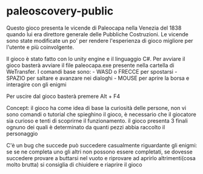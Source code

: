 # paleoscovery-public
Questo gioco presenta le vicende di Paleocapa nella Venezia del 1838 quando lui era direttore generale delle Pubbliche Costruzioni.
Le vicende sono state modificate un po' per rendere l'esperienza di gioco migliore per l'utente e più coinvolgente.

Il gioco è stato fatto con lo unity engine e il linguaggio C#.
Per avviare il gioco basterà avviare il file paleocapa.exe presente nella cartella di WeTransfer.
I comandi base sono:
	- WASD o FRECCE per spostarsi
	- SPAZIO per saltare e avanzare nei dialoghi
	- MOUSE per aprire la borsa e interagire con gli enigmi

Per uscire dal gioco basterà premere Alt + F4

Concept: il gioco ha come idea di base la curiosità delle persone, non vi sono comandi o tutorial che spieghino il gioco,
è necessario che il giocatore sia curioso e tenti di scoprirne il funzionamento.
il gioco presenta 3 finali ognuno dei quali è determinato da quanti pezzi  abbia raccolto il personaggio


C'è un bug che succede può succedere casualmente riguardante gli enigmi: se se ne completa uno gli altri non possono essere completati,
se dovesse succedere provare a buttarsi nel vuoto e riprovare ad aprirlo altrimenti(cosa molto brutta) si consiglia di chiuidere e riaprire il gioco 
